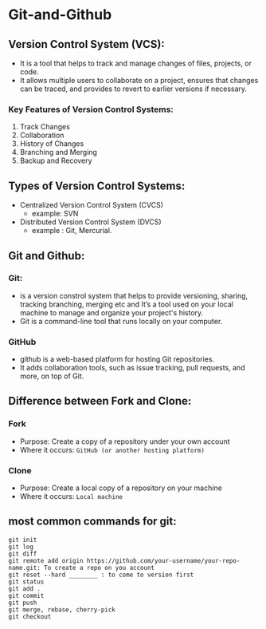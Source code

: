 # Git-and-Github

 ## Version Control System (VCS):  
 * It is a tool that helps to track and manage changes of files, projects, or code.
 * It allows multiple users to collaborate on a project, ensures that changes can be traced, and provides to revert to earlier versions if necessary.

### Key Features of Version Control Systems:
1) Track Changes
2) Collaboration
3) History of Changes
4) Branching and Merging
5) Backup and Recovery

## Types of Version Control Systems:
* Centralized Version Control System (CVCS)
    - example: SVN 
* Distributed Version Control System (DVCS)
    - example : Git, Mercurial.

## Git and Github:
### Git: 
* is a version constrol system that helps to provide versioning, sharing, tracking branching, merging etc and It’s a tool used on your local machine to manage and organize your project's history.
* Git is a command-line tool that runs locally on your computer.
### GitHub
* github is a web-based platform for hosting Git repositories.
*  It adds collaboration tools, such as issue tracking, pull requests, and more, on top of Git.

## Difference between Fork and Clone:
### Fork	
* Purpose:	Create a copy of a repository under your own account
* Where it occurs: `GitHub (or another hosting platform)`
### Clone
* Purpose: Create a local copy of a repository on your machine
* Where it occurs: `Local machine`

## most common commands for git:
```
git init
git log
git diff
git remote add origin https://github.com/your-username/your-repo-name.git: To create a repo on you account 
git reset --hard ________ : to come to version first
git status
git add .
git commit
git push
git merge, rebase, cherry-pick
git checkout 
```
